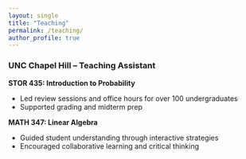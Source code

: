 ```yaml
---
layout: single
title: "Teaching"
permalink: /teaching/
author_profile: true
---
```


### UNC Chapel Hill – Teaching Assistant  
**STOR 435: Introduction to Probability**  
- Led review sessions and office hours for over 100 undergraduates  
- Supported grading and midterm prep

**MATH 347: Linear Algebra**  
- Guided student understanding through interactive strategies  
- Encouraged collaborative learning and critical thinking
